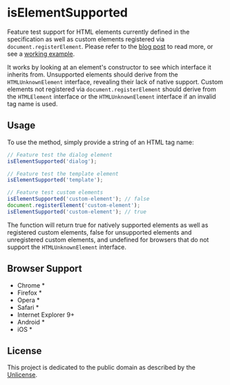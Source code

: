 # isElementSupported

Feature test support for HTML elements currently defined in the specification as well as custom elements registered via `document.registerElement`. Please refer to the [blog post](http://www.ryanmorr.com/determine-html5-element-support-in-javascript/) to read more, or see a [working example](http://ryanmorr.github.io/demos/is-element-supported/).

It works by looking at an element's constructor to see which interface it inherits from. Unsupported elements should derive from the `HTMLUnknownElement` interface, revealing their lack of native support. Custom elements not registered via `document.registerElement` should derive from the `HTMLElement` interface or the `HTMLUnknownElement` interface if an invalid tag name is used.

## Usage

To use the method, simply provide a string of an HTML tag name:

```javascript
// Feature test the dialog element
isElementSupported('dialog');

// Feature test the template element
isElementSupported('template');

// Feature test custom elements
isElementSupported('custom-element'); // false
document.registerElement('custom-element');
isElementSupported('custom-element'); // true
```
The function will return true for natively supported elements as well as registered custom elements, false for unsupported elements and unregistered custom elements, and undefined for browsers that do not support the `HTMLUnknownElement` interface.

## Browser Support

* Chrome *
* Firefox *
* Opera *
* Safari *
* Internet Explorer 9+
* Android *
* iOS *

## License

This project is dedicated to the public domain as described by the [Unlicense](http://unlicense.org/).

